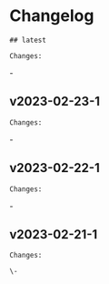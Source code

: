 # Changelog

    ## latest
    
    Changes:

\-
    
## v2023-02-23-1
    
    Changes:

\-
    
## v2023-02-22-1
    
    Changes:

\-
    
## v2023-02-21-1
    
    Changes:
    
    \-
    